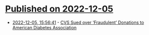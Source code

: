 # [Published on 2022-12-05](index.md)

* [2022-12-05, 15:56:41](https://news.ycombinator.com/item?id=33867266) - [CVS Sued over ‘Fraudulent’ Donations to American Diabetes Association](https://lawstreetmedia.com/news/health/cvs-sued-over-fraudulent-donations-to-american-diabetes-association/)
